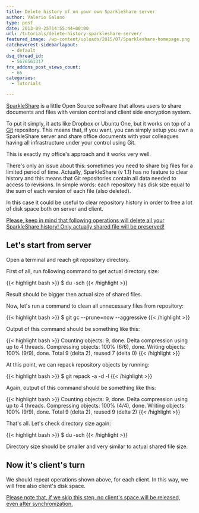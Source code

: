 ```yaml
---
title: Delete history of on your own SparkleShare server
author: Valerio Galano
type: post
date: 2013-09-25T14:55:44+00:00
url: /tutorials/delete-history-sparkleshare-server/
featured_image: /wp-content/uploads/2015/07/Sparkleshare-homepage.png
catcheverest-sidebarlayout:
  - default
dsq_thread_id:
  - 5676561317
trx_addons_post_views_count:
  - 65
categories:
  - Tutorials

---
```

<a title="SparkleShare" href="http://sparkleshare.org/" target="_blank" rel="noopener noreferrer">SparkleShare</a> is a little Open Source software that allows users to share documents and files with version control and client side encryption system.

To put it simply, it acts like Dropbox or Ubuntu One, but it works on top of a <a title="Git" href="http://git-scm.com/" target="_blank" rel="noopener noreferrer">Git</a> repository. This means that, if you want, you can simply setup you own a SparkleShare server and share office documents with your colleagues having all infrastructure under your control using Git.

This is exactly my office's approach and it works very well.

There's only an issue about this: sometimes you need to share big files for a limited period of time. Actually, SparkleShare (v 1.1) has no feature to clear history and this means that Git repositories contain all data needed to access to revisions. In simple words: each repository has disk size equal to the sum of each version of each file (also deleted).

In this case it could be useful to clear repository history in order to free a lot of disk space both on server and client.

<span style="text-decoration: underline;">Please, keep in mind that following operations will delete all your SparkleShare history! Only actually shared file will be preserved!</span>

## Let's start from server

Open a terminal and reach git repository directory.

First of all, run following command to get actual directory size:

{{< highlight bash >}}
$ du -sch
{{< /highlight >}}

Result should be bigger then actual size of shared files.

Now, let's run a command to clean all unnecessary files from repository:

{{< highlight bash >}}
$ git gc --prune=now --aggressive
{{< /highlight >}}

Output of this command should be something like this:

{{< highlight bash >}}
Counting objects: 9, done.
Delta compression using up to 4 threads.
Compressing objects: 100% (6/6), done.
Writing objects: 100% (9/9), done.
Total 9 (delta 2), reused 7 (delta 0)
{{< /highlight >}}

At this point, we can repack repository objects by running:

{{< highlight bash >}}
$ git repack -a -d -l
{{< /highlight >}}

Again, output of this command should be something like this:

{{< highlight bash >}}
Counting objects: 9, done.
Delta compression using up to 4 threads.
Compressing objects: 100% (4/4), done.
Writing objects: 100% (9/9), done.
Total 9 (delta 2), reused 9 (delta 2)
{{< /highlight >}}

That's all. Let's check directory size again:

{{< highlight bash >}}
$ du -sch
{{< /highlight >}}

Directory size should be smaller and very similar to actual shared file size.

## Now it's client's turn

We should repeat operations shown above, for each client. In this way, we will free also client's disk space.

<span style="text-decoration: underline;">Please note that, if we skip this step, no client's space will be released, even after synchronization.</span>